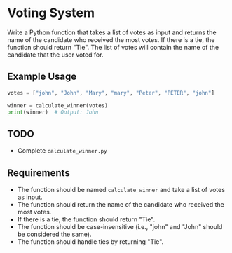 # Voting System

Write a Python function that takes a list of votes as input and returns the name of the candidate who received the most votes. If there is a tie, the function should return "Tie". The list of votes will contain the name of the candidate that the user voted for.

## Example Usage

```python
votes = ["john", "John", "Mary", "mary", "Peter", "PETER", "john"]

winner = calculate_winner(votes)
print(winner)  # Output: John
```

## TODO

- Complete `calculate_winner.py`

## Requirements

- The function should be named `calculate_winner` and take a list of votes as input.
- The function should return the name of the candidate who received the most votes.
- If there is a tie, the function should return "Tie".
- The function should be case-insensitive (i.e., "john" and "John" should be considered the same).
- The function should handle ties by returning "Tie".
